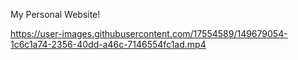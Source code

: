 My Personal Website!



https://user-images.githubusercontent.com/17554589/149679054-1c6c1a74-2356-40dd-a46c-7146554fc1ad.mp4

